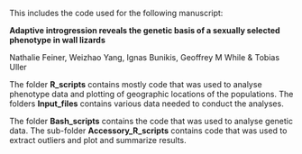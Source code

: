 This includes the code used for the following manuscript:

**Adaptive introgression reveals the genetic basis of a sexually selected phenotype in wall lizards**

Nathalie Feiner, Weizhao Yang, Ignas Bunikis, Geoffrey M While & Tobias Uller


The folder **R_scripts** contains mostly code that was used to analyse phenotype data and plotting of geographic locations of the populations. The folders **Input_files** contains various data needed to conduct the analyses.

The folder **Bash_scripts** contains the code that was used to analyse genetic data. The sub-folder **Accessory_R_scripts** contains code that was used to extract outliers and plot and summarize results.
